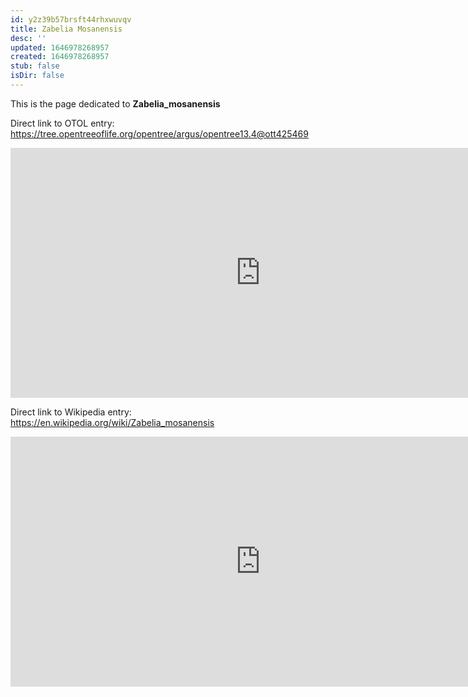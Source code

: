 ```yaml
---
id: y2z39b57brsft44rhxwuvqv
title: Zabelia Mosanensis
desc: ''
updated: 1646978268957
created: 1646978268957
stub: false
isDir: false
---
```

This is the page dedicated to **Zabelia_mosanensis**


Direct link to OTOL entry: https://tree.opentreeoflife.org/opentree/argus/opentree13.4@ott425469



<html>
    <body>
    <iframe src="https://tree.opentreeoflife.org/opentree/argus/opentree13.4@ott425469"
    width="800" height="400" frameborder="0" allowfullscreen> </iframe>
    </body>
</html>
    


Direct link to Wikipedia entry: https://en.wikipedia.org/wiki/Zabelia_mosanensis



<html>
    <body>
    <iframe src="https://en.wikipedia.org/wiki/Zabelia_mosanensis"
    width="800" height="400" frameborder="0" allowfullscreen> </iframe>
    </body>
</html>
    
